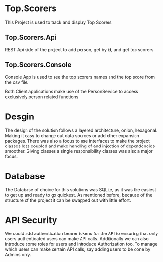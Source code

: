 # Top.Scorers

This Project is used to track and display Top Scorers

## Top.Scorers.Api
REST Api side of the project to add person, get by id, and get top scorers

## Top.Scorers.Console
Console App is used to see the top scorers names and the top score from the csv file.

Both Client applications make use of the PersonService to access exclusively person related functions

# Desgin
The design of the solution follows a layered architecture, onion, hexagonal. Making it easy to change out data sources or add other expansion packages.
There was also a focus to use interfaces to make the project classes less coupled and make handling of and injection of dependencies smoother.
Giving classes a single responsibility classes was also a major focus.

# Database
The Database of choice for this solutions was SQLite, as it was the easiest to get up and ready to go quickest. As mentioned before, because of the structure of the project it can be swapped out with little effort.

# API Security
We could add authentication bearer tokens for the API to ensuring that only users authenticated users can make API calls.
Additionally we can also introduce some roles for users and introduce Authorization too. To manage which users can make certain API calls, say adding users to be done by Admins only.
